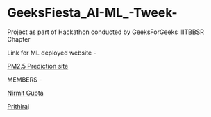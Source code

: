# GeeksFiesta_AI-ML_-Tweek-
Project as part of Hackathon conducted by GeeksForGeeks IIITBBSR Chapter

Link for  ML deployed website -                             
    
[PM2.5 Prediction site](https://ml-tweek.herokuapp.com)
           
MEMBERS -

[Nirmit Gupta](https://github.com/Nirmit1910)

[Prithiraj](https://github.com/bprithiraj)
           
           
          
